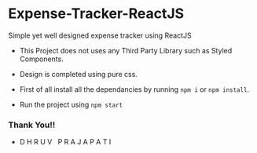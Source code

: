 # Expense-Tracker-ReactJS

Simple yet well designed expense tracker using ReactJS

- This Project does not uses any Third Party Library such as Styled Components.
- Design is completed using pure css.

- First of all install all the dependancies by running `npm i` or `npm install`.
- Run the project using `npm start`

### Thank You!!
- D H R U V &nbsp; P R A J A P A T I